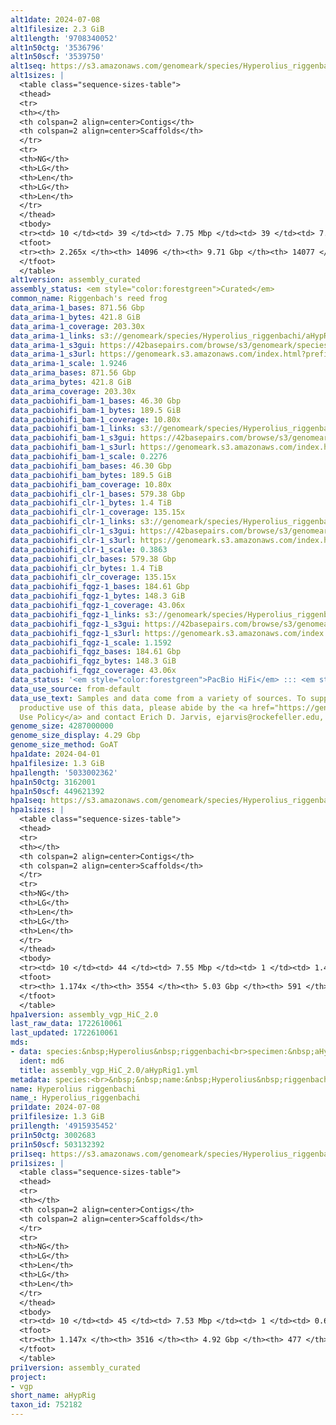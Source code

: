 ```yaml
---
alt1date: 2024-07-08
alt1filesize: 2.3 GiB
alt1length: '9708340052'
alt1n50ctg: '3536796'
alt1n50scf: '3539750'
alt1seq: https://s3.amazonaws.com/genomeark/species/Hyperolius_riggenbachi/aHypRig1/assembly_curated/aHypRig1.alt.cur.20240708.fasta.gz
alt1sizes: |
  <table class="sequence-sizes-table">
  <thead>
  <tr>
  <th></th>
  <th colspan=2 align=center>Contigs</th>
  <th colspan=2 align=center>Scaffolds</th>
  </tr>
  <tr>
  <th>NG</th>
  <th>LG</th>
  <th>Len</th>
  <th>LG</th>
  <th>Len</th>
  </tr>
  </thead>
  <tbody>
  <tr><td> 10 </td><td> 39 </td><td> 7.75 Mbp </td><td> 39 </td><td> 7.94 Mbp </td></tr><tr><td> 20 </td><td> 103 </td><td> 5.95 Mbp </td><td> 103 </td><td> 5.96 Mbp </td></tr><tr><td> 30 </td><td> 185 </td><td> 4.72 Mbp </td><td> 184 </td><td> 4.74 Mbp </td></tr><tr><td> 40 </td><td> 284 </td><td> 4.01 Mbp </td><td> 283 </td><td> 4.01 Mbp </td></tr><tr style="background-color:#cccccc;"><td> 50 </td><td> 398 </td><td> 3.54 Mbp </td><td> 397 </td><td> 3.54 Mbp </td></tr><tr><td> 60 </td><td> 526 </td><td> 3.18 Mbp </td><td> 524 </td><td> 3.19 Mbp </td></tr><tr><td> 70 </td><td> 669 </td><td> 2.82 Mbp </td><td> 667 </td><td> 2.82 Mbp </td></tr><tr><td> 80 </td><td> 829 </td><td> 2.53 Mbp </td><td> 828 </td><td> 2.54 Mbp </td></tr><tr><td> 90 </td><td> 1009 </td><td> 2.23 Mbp </td><td> 1007 </td><td> 2.24 Mbp </td></tr><tr><td> 100 </td><td> 1213 </td><td> 1.99 Mbp </td><td> 1211 </td><td> 1.99 Mbp </td></tr></tbody>
  <tfoot>
  <tr><th> 2.265x </th><th> 14096 </th><th> 9.71 Gbp </th><th> 14077 </th><th> 9.71 Gbp </th></tr>
  </tfoot>
  </table>
alt1version: assembly_curated
assembly_status: <em style="color:forestgreen">Curated</em>
common_name: Riggenbach's reed frog
data_arima-1_bases: 871.56 Gbp
data_arima-1_bytes: 421.8 GiB
data_arima-1_coverage: 203.30x
data_arima-1_links: s3://genomeark/species/Hyperolius_riggenbachi/aHypRig1/genomic_data/arima/<br>
data_arima-1_s3gui: https://42basepairs.com/browse/s3/genomeark/species/Hyperolius_riggenbachi/aHypRig1/genomic_data/arima/
data_arima-1_s3url: https://genomeark.s3.amazonaws.com/index.html?prefix=species/Hyperolius_riggenbachi/aHypRig1/genomic_data/arima/
data_arima-1_scale: 1.9246
data_arima_bases: 871.56 Gbp
data_arima_bytes: 421.8 GiB
data_arima_coverage: 203.30x
data_pacbiohifi_bam-1_bases: 46.30 Gbp
data_pacbiohifi_bam-1_bytes: 189.5 GiB
data_pacbiohifi_bam-1_coverage: 10.80x
data_pacbiohifi_bam-1_links: s3://genomeark/species/Hyperolius_riggenbachi/aHypRig1/genomic_data/pacbio_hifi/<br>
data_pacbiohifi_bam-1_s3gui: https://42basepairs.com/browse/s3/genomeark/species/Hyperolius_riggenbachi/aHypRig1/genomic_data/pacbio_hifi/
data_pacbiohifi_bam-1_s3url: https://genomeark.s3.amazonaws.com/index.html?prefix=species/Hyperolius_riggenbachi/aHypRig1/genomic_data/pacbio_hifi/
data_pacbiohifi_bam-1_scale: 0.2276
data_pacbiohifi_bam_bases: 46.30 Gbp
data_pacbiohifi_bam_bytes: 189.5 GiB
data_pacbiohifi_bam_coverage: 10.80x
data_pacbiohifi_clr-1_bases: 579.38 Gbp
data_pacbiohifi_clr-1_bytes: 1.4 TiB
data_pacbiohifi_clr-1_coverage: 135.15x
data_pacbiohifi_clr-1_links: s3://genomeark/species/Hyperolius_riggenbachi/aHypRig1/genomic_data/pacbio_hifi/<br>
data_pacbiohifi_clr-1_s3gui: https://42basepairs.com/browse/s3/genomeark/species/Hyperolius_riggenbachi/aHypRig1/genomic_data/pacbio_hifi/
data_pacbiohifi_clr-1_s3url: https://genomeark.s3.amazonaws.com/index.html?prefix=species/Hyperolius_riggenbachi/aHypRig1/genomic_data/pacbio_hifi/
data_pacbiohifi_clr-1_scale: 0.3863
data_pacbiohifi_clr_bases: 579.38 Gbp
data_pacbiohifi_clr_bytes: 1.4 TiB
data_pacbiohifi_clr_coverage: 135.15x
data_pacbiohifi_fqgz-1_bases: 184.61 Gbp
data_pacbiohifi_fqgz-1_bytes: 148.3 GiB
data_pacbiohifi_fqgz-1_coverage: 43.06x
data_pacbiohifi_fqgz-1_links: s3://genomeark/species/Hyperolius_riggenbachi/aHypRig1/genomic_data/pacbio_hifi/<br>
data_pacbiohifi_fqgz-1_s3gui: https://42basepairs.com/browse/s3/genomeark/species/Hyperolius_riggenbachi/aHypRig1/genomic_data/pacbio_hifi/
data_pacbiohifi_fqgz-1_s3url: https://genomeark.s3.amazonaws.com/index.html?prefix=species/Hyperolius_riggenbachi/aHypRig1/genomic_data/pacbio_hifi/
data_pacbiohifi_fqgz-1_scale: 1.1592
data_pacbiohifi_fqgz_bases: 184.61 Gbp
data_pacbiohifi_fqgz_bytes: 148.3 GiB
data_pacbiohifi_fqgz_coverage: 43.06x
data_status: '<em style="color:forestgreen">PacBio HiFi</em> ::: <em style="color:forestgreen">Arima</em>'
data_use_source: from-default
data_use_text: Samples and data come from a variety of sources. To support fair and
  productive use of this data, please abide by the <a href="https://genome10k.soe.ucsc.edu/data-use-policies/">Data
  Use Policy</a> and contact Erich D. Jarvis, ejarvis@rockefeller.edu, with any questions.
genome_size: 4287000000
genome_size_display: 4.29 Gbp
genome_size_method: GoAT
hpa1date: 2024-04-01
hpa1filesize: 1.3 GiB
hpa1length: '5033002362'
hpa1n50ctg: 3162001
hpa1n50scf: 449621392
hpa1seq: https://s3.amazonaws.com/genomeark/species/Hyperolius_riggenbachi/aHypRig1/assembly_vgp_HiC_2.0/aHypRig1.HiC.hap1.20240401.fasta.gz
hpa1sizes: |
  <table class="sequence-sizes-table">
  <thead>
  <tr>
  <th></th>
  <th colspan=2 align=center>Contigs</th>
  <th colspan=2 align=center>Scaffolds</th>
  </tr>
  <tr>
  <th>NG</th>
  <th>LG</th>
  <th>Len</th>
  <th>LG</th>
  <th>Len</th>
  </tr>
  </thead>
  <tbody>
  <tr><td> 10 </td><td> 44 </td><td> 7.55 Mbp </td><td> 1 </td><td> 1.47 Gbp </td></tr><tr><td> 20 </td><td> 109 </td><td> 5.83 Mbp </td><td> 1 </td><td> 1.47 Gbp </td></tr><tr><td> 30 </td><td> 194 </td><td> 4.58 Mbp </td><td> 1 </td><td> 1.47 Gbp </td></tr><tr><td> 40 </td><td> 298 </td><td> 3.76 Mbp </td><td> 2 </td><td> 0.56 Gbp </td></tr><tr style="background-color:#cccccc;"><td> 50 </td><td> 423 </td><td style="background-color:#88ff88;"> 3.16 Mbp </td><td> 3 </td><td style="background-color:#88ff88;"> 449.62 Mbp </td></tr><tr><td> 60 </td><td> 572 </td><td> 2.65 Mbp </td><td> 4 </td><td> 378.39 Mbp </td></tr><tr><td> 70 </td><td> 750 </td><td> 2.20 Mbp </td><td> 5 </td><td> 290.32 Mbp </td></tr><tr><td> 80 </td><td> 965 </td><td> 1.80 Mbp </td><td> 7 </td><td> 246.89 Mbp </td></tr><tr><td> 90 </td><td> 1229 </td><td> 1.46 Mbp </td><td> 8 </td><td> 204.17 Mbp </td></tr><tr><td> 100 </td><td> 1574 </td><td> 1.04 Mbp </td><td> 11 </td><td> 157.03 Mbp </td></tr></tbody>
  <tfoot>
  <tr><th> 1.174x </th><th> 3554 </th><th> 5.03 Gbp </th><th> 591 </th><th> 5.03 Gbp </th></tr>
  </tfoot>
  </table>
hpa1version: assembly_vgp_HiC_2.0
last_raw_data: 1722610061
last_updated: 1722610061
mds:
- data: species:&nbsp;Hyperolius&nbsp;riggenbachi<br>specimen:&nbsp;aHypRig1<br>projects:&nbsp;<br>&nbsp;&nbsp;-&nbsp;vgp<br>assembled_by_group:&nbsp;Rockefeller<br>data_location:&nbsp;S3<br>release_to:&nbsp;S3<br>pri:&nbsp;s3://genomeark/species/Hyperolius_riggenbachi/aHypRig1/assembly_vgp_HiC_2.0/aHypRig1.HiC.hap1.20240401.fasta.gz<br>alt:&nbsp;s3://genomeark/species/Hyperolius_riggenbachi/aHypRig1/assembly_vgp_HiC_2.0/aHypRig1.HiC.alt.20240401.fasta.gz<br>pretext:&nbsp;s3://genomeark/species/Hyperolius_riggenbachi/aHypRig1/assembly_vgp_HiC_2.0/evaluation/hap1/pretext/aHypRig1_hap1_s2.pretext<br>kmer_spectra_img:&nbsp;s3://genomeark/species/Hyperolius_riggenbachi/aHypRig1/assembly_vgp_HiC_2.0/evaluation/merqury_postpurge/aHypRig1_png/<br>pacbio_read_dir:&nbsp;s3://genomeark/species/Hyperolius_riggenbachi/aHypRig1/genomic_data/pacbio_hifi/<br>pacbio_read_type:&nbsp;hifi<br>hic_read_dir:&nbsp;s3://genomeark/species/Hyperolius_riggenbachi/aHypRig1/genomic_data/arima/<br>pipeline:&nbsp;<br>&nbsp;&nbsp;-&nbsp;hifiasm&nbsp;(0.19.8+galaxy0)<br>&nbsp;&nbsp;-&nbsp;purge_dups&nbsp;(1.2.6+galaxy0)<br>&nbsp;&nbsp;-&nbsp;yahs&nbsp;(1.2a.2+galaxy1)<br>notes:&nbsp;This&nbsp;was&nbsp;a&nbsp;Hifiasm-HiC&nbsp;assembly&nbsp;of&nbsp;aHypRig1.&nbsp;Merqury&nbsp;and&nbsp;smudgeplot&nbsp;(available&nbsp;in&nbsp;evaluation&nbsp;directories)&nbsp;indicate&nbsp;sample&nbsp;is&nbsp;likely&nbsp;triploid.&nbsp;Results&nbsp;are&nbsp;also&nbsp;in&nbsp;attached&nbsp;PDF.&nbsp;HiC-phasing&nbsp;resulting&nbsp;in&nbsp;two&nbsp;similarly&nbsp;sized&nbsp;assemblies.&nbsp;I&nbsp;then&nbsp;ran&nbsp;purge_dups&nbsp;on&nbsp;hap1&nbsp;to&nbsp;try&nbsp;to&nbsp;get&nbsp;a&nbsp;haploid&nbsp;representation&nbsp;of&nbsp;the&nbsp;genome.&nbsp;The&nbsp;removed&nbsp;regions&nbsp;were&nbsp;added&nbsp;to&nbsp;hap2,&nbsp;which&nbsp;is&nbsp;now&nbsp;listed&nbsp;on&nbsp;this&nbsp;ticket&nbsp;as&nbsp;an&nbsp;'alt'&nbsp;assembly.&nbsp;I&nbsp;then&nbsp;used&nbsp;YaHS&nbsp;to&nbsp;scaffold&nbsp;the&nbsp;purged&nbsp;hap1&nbsp;assembly,&nbsp;which&nbsp;is&nbsp;being&nbsp;submitted&nbsp;as&nbsp;a&nbsp;'primary'&nbsp;assembly.&nbsp;This&nbsp;is&nbsp;a&nbsp;Phase&nbsp;1&nbsp;species&nbsp;(a11).&nbsp;
  ident: md6
  title: assembly_vgp_HiC_2.0/aHypRig1.yml
metadata: species:<br>&nbsp;&nbsp;name:&nbsp;Hyperolius&nbsp;riggenbachi<br>&nbsp;&nbsp;individuals:<br>&nbsp;&nbsp;-&nbsp;short_name:&nbsp;aHypRig1<br>&nbsp;&nbsp;short_name:&nbsp;aHypRig<br>&nbsp;&nbsp;taxon_id:&nbsp;752182<br>&nbsp;&nbsp;common_name:&nbsp;Riggenbach's&nbsp;reed&nbsp;frog<br>&nbsp;&nbsp;genome_size:&nbsp;4287000000<br>&nbsp;&nbsp;genome_size_method:&nbsp;GoAT<br>&nbsp;&nbsp;order:<br>&nbsp;&nbsp;&nbsp;&nbsp;name:&nbsp;Anura<br>&nbsp;&nbsp;family:<br>&nbsp;&nbsp;&nbsp;&nbsp;name:&nbsp;Hyperoliidae<br>&nbsp;&nbsp;project:&nbsp;[&nbsp;vgp&nbsp;]<br>
name: Hyperolius riggenbachi
name_: Hyperolius_riggenbachi
pri1date: 2024-07-08
pri1filesize: 1.3 GiB
pri1length: '4915935452'
pri1n50ctg: 3002683
pri1n50scf: 503132392
pri1seq: https://s3.amazonaws.com/genomeark/species/Hyperolius_riggenbachi/aHypRig1/assembly_curated/aHypRig1.pri.cur.20240708.fasta.gz
pri1sizes: |
  <table class="sequence-sizes-table">
  <thead>
  <tr>
  <th></th>
  <th colspan=2 align=center>Contigs</th>
  <th colspan=2 align=center>Scaffolds</th>
  </tr>
  <tr>
  <th>NG</th>
  <th>LG</th>
  <th>Len</th>
  <th>LG</th>
  <th>Len</th>
  </tr>
  </thead>
  <tbody>
  <tr><td> 10 </td><td> 45 </td><td> 7.53 Mbp </td><td> 1 </td><td> 0.69 Gbp </td></tr><tr><td> 20 </td><td> 111 </td><td> 5.67 Mbp </td><td> 2 </td><td> 0.58 Gbp </td></tr><tr><td> 30 </td><td> 197 </td><td> 4.40 Mbp </td><td> 3 </td><td> 0.52 Gbp </td></tr><tr><td> 40 </td><td> 304 </td><td> 3.64 Mbp </td><td> 3 </td><td> 0.52 Gbp </td></tr><tr style="background-color:#cccccc;"><td> 50 </td><td> 434 </td><td style="background-color:#88ff88;"> 3.00 Mbp </td><td> 4 </td><td style="background-color:#88ff88;"> 0.50 Gbp </td></tr><tr><td> 60 </td><td> 588 </td><td> 2.53 Mbp </td><td> 5 </td><td> 451.03 Mbp </td></tr><tr><td> 70 </td><td> 774 </td><td> 2.10 Mbp </td><td> 6 </td><td> 392.57 Mbp </td></tr><tr><td> 80 </td><td> 1000 </td><td> 1.71 Mbp </td><td> 7 </td><td> 327.69 Mbp </td></tr><tr><td> 90 </td><td> 1279 </td><td> 1.35 Mbp </td><td> 9 </td><td> 299.53 Mbp </td></tr><tr><td> 100 </td><td> 1659 </td><td> 0.93 Mbp </td><td> 10 </td><td> 296.99 Mbp </td></tr></tbody>
  <tfoot>
  <tr><th> 1.147x </th><th> 3516 </th><th> 4.92 Gbp </th><th> 477 </th><th> 4.92 Gbp </th></tr>
  </tfoot>
  </table>
pri1version: assembly_curated
project:
- vgp
short_name: aHypRig
taxon_id: 752182
---
```

